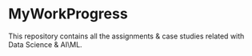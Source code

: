 # MyWorkProgress
This repository contains all the assignments & case studies related with Data Science & AI\ML.
